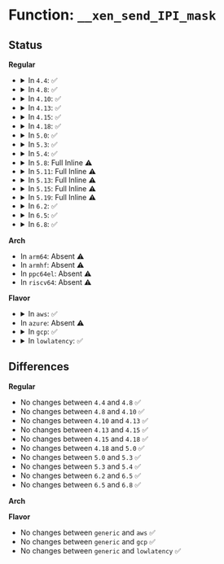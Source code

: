 # Function: <code>__xen_send_IPI_mask</code>

## Status
<b>Regular</b>
<ul>
<li>
<details>
<summary>In <code>4.4</code>: ✅</summary>

```c
void __xen_send_IPI_mask(const struct cpumask *mask, int vector);
```

**Collision:** Unique Static

**Inline:** No

**Transformation:** False

**Instances:**

```
In arch/x86/xen/smp.c (ffffffff8102adc0)
Location: arch/x86/xen/smp.c:591
Inline: False
Direct callers:
  - arch/x86/xen/smp.c:xen_smp_send_call_function_single_ipi
  - arch/x86/xen/smp.c:xen_send_IPI_mask
  - arch/x86/xen/smp.c:xen_send_IPI_mask
  - arch/x86/xen/smp.c:xen_send_IPI_mask
  - arch/x86/xen/smp.c:xen_send_IPI_mask
  - arch/x86/xen/smp.c:xen_send_IPI_all
  - arch/x86/xen/smp.c:xen_send_IPI_all
  - arch/x86/xen/smp.c:xen_send_IPI_all
  - arch/x86/xen/smp.c:xen_send_IPI_all
```
**Symbols:**

```
ffffffff8102adc0-ffffffff8102ae0e: __xen_send_IPI_mask (STB_LOCAL)
```
</details>
</li>
<li>
<details>
<summary>In <code>4.8</code>: ✅</summary>

```c
void __xen_send_IPI_mask(const struct cpumask *mask, int vector);
```

**Collision:** Unique Static

**Inline:** No

**Transformation:** False

**Instances:**

```
In arch/x86/xen/smp.c (ffffffff8102a0e0)
Location: arch/x86/xen/smp.c:601
Inline: False
Direct callers:
  - arch/x86/xen/smp.c:xen_send_IPI_all
  - arch/x86/xen/smp.c:xen_send_IPI_all
  - arch/x86/xen/smp.c:xen_send_IPI_all
  - arch/x86/xen/smp.c:xen_send_IPI_all
  - arch/x86/xen/smp.c:xen_send_IPI_mask
  - arch/x86/xen/smp.c:xen_send_IPI_mask
  - arch/x86/xen/smp.c:xen_send_IPI_mask
  - arch/x86/xen/smp.c:xen_send_IPI_mask
  - arch/x86/xen/smp.c:xen_smp_send_call_function_single_ipi
```
**Symbols:**

```
ffffffff8102a0e0-ffffffff8102a12e: __xen_send_IPI_mask (STB_LOCAL)
```
</details>
</li>
<li>
<details>
<summary>In <code>4.10</code>: ✅</summary>

```c
void __xen_send_IPI_mask(const struct cpumask *mask, int vector);
```

**Collision:** Unique Static

**Inline:** No

**Transformation:** False

**Instances:**

```
In arch/x86/xen/smp.c (ffffffff8102a830)
Location: arch/x86/xen/smp.c:595
Inline: False
Direct callers:
  - arch/x86/xen/smp.c:xen_send_IPI_all
  - arch/x86/xen/smp.c:xen_send_IPI_all
  - arch/x86/xen/smp.c:xen_send_IPI_all
  - arch/x86/xen/smp.c:xen_send_IPI_all
  - arch/x86/xen/smp.c:xen_send_IPI_mask
  - arch/x86/xen/smp.c:xen_send_IPI_mask
  - arch/x86/xen/smp.c:xen_send_IPI_mask
  - arch/x86/xen/smp.c:xen_send_IPI_mask
  - arch/x86/xen/smp.c:xen_smp_send_call_function_single_ipi
```
**Symbols:**

```
ffffffff8102a830-ffffffff8102a87e: __xen_send_IPI_mask (STB_LOCAL)
```
</details>
</li>
<li>
<details>
<summary>In <code>4.13</code>: ✅</summary>

```c
void __xen_send_IPI_mask(const struct cpumask *mask, int vector);
```

**Collision:** Unique Static

**Inline:** No

**Transformation:** False

**Instances:**

```
In arch/x86/xen/smp.c (ffffffff81028aa0)
Location: arch/x86/xen/smp.c:153
Inline: False
Direct callers:
  - arch/x86/xen/smp.c:xen_send_IPI_all
  - arch/x86/xen/smp.c:xen_send_IPI_mask
  - arch/x86/xen/smp.c:xen_smp_send_call_function_single_ipi
  - arch/x86/xen/smp.c:xen_smp_send_call_function_ipi
```
**Symbols:**

```
ffffffff81028aa0-ffffffff81028aee: __xen_send_IPI_mask (STB_LOCAL)
```
</details>
</li>
<li>
<details>
<summary>In <code>4.15</code>: ✅</summary>

```c
void __xen_send_IPI_mask(const struct cpumask *mask, int vector);
```

**Collision:** Unique Static

**Inline:** No

**Transformation:** False

**Instances:**

```
In arch/x86/xen/smp.c (ffffffff81028cb0)
Location: arch/x86/xen/smp.c:156
Inline: False
Direct callers:
  - arch/x86/xen/smp.c:xen_send_IPI_all
  - arch/x86/xen/smp.c:xen_send_IPI_mask
  - arch/x86/xen/smp.c:xen_smp_send_call_function_single_ipi
  - arch/x86/xen/smp.c:xen_smp_send_call_function_ipi
```
**Symbols:**

```
ffffffff81028cb0-ffffffff81028cfe: __xen_send_IPI_mask (STB_LOCAL)
```
</details>
</li>
<li>
<details>
<summary>In <code>4.18</code>: ✅</summary>

```c
void __xen_send_IPI_mask(const struct cpumask *mask, int vector);
```

**Collision:** Unique Static

**Inline:** No

**Transformation:** False

**Instances:**

```
In arch/x86/xen/smp.c (ffffffff81029700)
Location: arch/x86/xen/smp.c:156
Inline: False
Direct callers:
  - arch/x86/xen/smp.c:xen_send_IPI_all
  - arch/x86/xen/smp.c:xen_send_IPI_mask
  - arch/x86/xen/smp.c:xen_smp_send_call_function_single_ipi
  - arch/x86/xen/smp.c:xen_smp_send_call_function_ipi
```
**Symbols:**

```
ffffffff81029700-ffffffff8102974e: __xen_send_IPI_mask (STB_LOCAL)
```
</details>
</li>
<li>
<details>
<summary>In <code>5.0</code>: ✅</summary>

```c
void __xen_send_IPI_mask(const struct cpumask *mask, int vector);
```

**Collision:** Unique Static

**Inline:** No

**Transformation:** False

**Instances:**

```
In arch/x86/xen/smp.c (ffffffff81029ce0)
Location: arch/x86/xen/smp.c:156
Inline: False
Direct callers:
  - arch/x86/xen/smp.c:xen_send_IPI_all
  - arch/x86/xen/smp.c:xen_send_IPI_mask
  - arch/x86/xen/smp.c:xen_smp_send_call_function_single_ipi
  - arch/x86/xen/smp.c:xen_smp_send_call_function_ipi
```
**Symbols:**

```
ffffffff81029ce0-ffffffff81029d2e: __xen_send_IPI_mask (STB_LOCAL)
```
</details>
</li>
<li>
<details>
<summary>In <code>5.3</code>: ✅</summary>

```c
void __xen_send_IPI_mask(const struct cpumask *mask, int vector);
```

**Collision:** Unique Static

**Inline:** No

**Transformation:** False

**Instances:**

```
In arch/x86/xen/smp.c (ffffffff8102baa0)
Location: arch/x86/xen/smp.c:156
Inline: False
Direct callers:
  - arch/x86/xen/smp.c:xen_send_IPI_all
  - arch/x86/xen/smp.c:xen_send_IPI_mask
  - arch/x86/xen/smp.c:xen_smp_send_call_function_single_ipi
  - arch/x86/xen/smp.c:xen_smp_send_call_function_ipi
```
**Symbols:**

```
ffffffff8102baa0-ffffffff8102baeb: __xen_send_IPI_mask (STB_LOCAL)
```
</details>
</li>
<li>
<details>
<summary>In <code>5.4</code>: ✅</summary>

```c
void __xen_send_IPI_mask(const struct cpumask *mask, int vector);
```

**Collision:** Unique Static

**Inline:** No

**Transformation:** False

**Instances:**

```
In arch/x86/xen/smp.c (ffffffff8102c3a0)
Location: arch/x86/xen/smp.c:156
Inline: False
Direct callers:
  - arch/x86/xen/smp.c:xen_send_IPI_all
  - arch/x86/xen/smp.c:xen_send_IPI_mask
  - arch/x86/xen/smp.c:xen_smp_send_call_function_single_ipi
  - arch/x86/xen/smp.c:xen_smp_send_call_function_ipi
```
**Symbols:**

```
ffffffff8102c3a0-ffffffff8102c3eb: __xen_send_IPI_mask (STB_LOCAL)
```
</details>
</li>
<li>
<details>
<summary>In <code>5.8</code>: Full Inline ⚠️</summary>

**Collision:** Unique Static

**Inline:** Full

**Transformation:** False

**Instances:**

```
In arch/x86/xen/smp.c (ffffffff8102e8cb)
Location: arch/x86/xen/smp.c:156
Inline: True
Inline callers:
  - arch/x86/xen/smp.c:xen_send_IPI_all
  - arch/x86/xen/smp.c:xen_send_IPI_mask
  - arch/x86/xen/smp.c:xen_smp_send_call_function_single_ipi
  - arch/x86/xen/smp.c:xen_smp_send_call_function_ipi
```
</details>
</li>
<li>
<details>
<summary>In <code>5.11</code>: Full Inline ⚠️</summary>

**Collision:** Unique Static

**Inline:** Full

**Transformation:** False

**Instances:**

```
In arch/x86/xen/smp.c (ffffffff8102f72b)
Location: arch/x86/xen/smp.c:159
Inline: True
Inline callers:
  - arch/x86/xen/smp.c:xen_send_IPI_all
  - arch/x86/xen/smp.c:xen_send_IPI_mask
  - arch/x86/xen/smp.c:xen_smp_send_call_function_single_ipi
  - arch/x86/xen/smp.c:xen_smp_send_call_function_ipi
```
</details>
</li>
<li>
<details>
<summary>In <code>5.13</code>: Full Inline ⚠️</summary>

**Collision:** Unique Static

**Inline:** Full

**Transformation:** False

**Instances:**

```
In arch/x86/xen/smp.c (ffffffff8103024b)
Location: arch/x86/xen/smp.c:159
Inline: True
Inline callers:
  - arch/x86/xen/smp.c:xen_send_IPI_all
  - arch/x86/xen/smp.c:xen_send_IPI_mask
  - arch/x86/xen/smp.c:xen_smp_send_call_function_single_ipi
  - arch/x86/xen/smp.c:xen_smp_send_call_function_ipi
```
</details>
</li>
<li>
<details>
<summary>In <code>5.15</code>: Full Inline ⚠️</summary>

**Collision:** Unique Static

**Inline:** Full

**Transformation:** False

**Instances:**

```
In arch/x86/xen/smp.c (ffffffff8103508b)
Location: arch/x86/xen/smp.c:159
Inline: True
Inline callers:
  - arch/x86/xen/smp.c:xen_send_IPI_all
  - arch/x86/xen/smp.c:xen_send_IPI_mask
  - arch/x86/xen/smp.c:xen_smp_send_call_function_single_ipi
  - arch/x86/xen/smp.c:xen_smp_send_call_function_ipi
```
</details>
</li>
<li>
<details>
<summary>In <code>5.19</code>: Full Inline ⚠️</summary>

**Collision:** Unique Static

**Inline:** Full

**Transformation:** False

**Instances:**

```
In arch/x86/xen/smp.c (ffffffff8103adf0)
Location: arch/x86/xen/smp.c:135
Inline: True
Inline callers:
  - arch/x86/xen/smp.c:xen_send_IPI_all
  - arch/x86/xen/smp.c:xen_send_IPI_mask
  - arch/x86/xen/smp.c:xen_smp_send_call_function_single_ipi
  - arch/x86/xen/smp.c:xen_smp_send_call_function_ipi
```
</details>
</li>
<li>
<details>
<summary>In <code>6.2</code>: ✅</summary>

```c
void __xen_send_IPI_mask(const struct cpumask *mask, int vector);
```

**Collision:** Unique Static

**Inline:** No

**Transformation:** False

**Instances:**

```
In arch/x86/xen/smp.c (ffffffff81042a70)
Location: arch/x86/xen/smp.c:135
Inline: False
Direct callers:
  - arch/x86/xen/smp.c:xen_send_IPI_all
  - arch/x86/xen/smp.c:xen_send_IPI_mask
  - arch/x86/xen/smp.c:xen_smp_send_call_function_single_ipi
  - arch/x86/xen/smp.c:xen_smp_send_call_function_ipi
```
**Symbols:**

```
ffffffff81042a70-ffffffff81042aca: __xen_send_IPI_mask (STB_LOCAL)
```
</details>
</li>
<li>
<details>
<summary>In <code>6.5</code>: ✅</summary>

```c
void __xen_send_IPI_mask(const struct cpumask *mask, int vector);
```

**Collision:** Unique Static

**Inline:** No

**Transformation:** False

**Instances:**

```
In arch/x86/xen/smp.c (ffffffff81042c70)
Location: arch/x86/xen/smp.c:135
Inline: False
Direct callers:
  - arch/x86/xen/smp.c:xen_send_IPI_all
  - arch/x86/xen/smp.c:xen_send_IPI_all
  - arch/x86/xen/smp.c:xen_send_IPI_mask
  - arch/x86/xen/smp.c:xen_send_IPI_mask
  - arch/x86/xen/smp.c:xen_smp_send_call_function_single_ipi
  - arch/x86/xen/smp.c:xen_smp_send_call_function_ipi
```
**Symbols:**

```
ffffffff81042c70-ffffffff81042cca: __xen_send_IPI_mask (STB_LOCAL)
```
</details>
</li>
<li>
<details>
<summary>In <code>6.8</code>: ✅</summary>

```c
void __xen_send_IPI_mask(const struct cpumask *mask, int vector);
```

**Collision:** Unique Static

**Inline:** No

**Transformation:** False

**Instances:**

```
In arch/x86/xen/smp.c (ffffffff81049140)
Location: arch/x86/xen/smp.c:147
Inline: False
Direct callers:
  - arch/x86/xen/smp.c:xen_send_IPI_all
  - arch/x86/xen/smp.c:xen_send_IPI_all
  - arch/x86/xen/smp.c:xen_send_IPI_mask
  - arch/x86/xen/smp.c:xen_send_IPI_mask
  - arch/x86/xen/smp.c:xen_smp_send_call_function_single_ipi
  - arch/x86/xen/smp.c:xen_smp_send_call_function_ipi
```
**Symbols:**

```
ffffffff81049140-ffffffff8104919a: __xen_send_IPI_mask (STB_LOCAL)
```
</details>
</li>
</ul>
<b>Arch</b>
<ul>
<li>
In <code>arm64</code>: Absent ⚠️
</li>
<li>
In <code>armhf</code>: Absent ⚠️
</li>
<li>
In <code>ppc64el</code>: Absent ⚠️
</li>
<li>
In <code>riscv64</code>: Absent ⚠️
</li>
</ul>
<b>Flavor</b>
<ul>
<li>
<details>
<summary>In <code>aws</code>: ✅</summary>

```c
void __xen_send_IPI_mask(const struct cpumask *mask, int vector);
```

**Collision:** Unique Static

**Inline:** No

**Transformation:** False

**Instances:**

```
In arch/x86/xen/smp.c (ffffffff8102c500)
Location: arch/x86/xen/smp.c:156
Inline: False
Direct callers:
  - arch/x86/xen/smp.c:xen_send_IPI_all
  - arch/x86/xen/smp.c:xen_send_IPI_mask
  - arch/x86/xen/smp.c:xen_smp_send_call_function_single_ipi
  - arch/x86/xen/smp.c:xen_smp_send_call_function_ipi
```
**Symbols:**

```
ffffffff8102c500-ffffffff8102c54b: __xen_send_IPI_mask (STB_LOCAL)
```
</details>
</li>
<li>
In <code>azure</code>: Absent ⚠️
</li>
<li>
<details>
<summary>In <code>gcp</code>: ✅</summary>

```c
void __xen_send_IPI_mask(const struct cpumask *mask, int vector);
```

**Collision:** Unique Static

**Inline:** No

**Transformation:** False

**Instances:**

```
In arch/x86/xen/smp.c (ffffffff8102c360)
Location: arch/x86/xen/smp.c:156
Inline: False
Direct callers:
  - arch/x86/xen/smp.c:xen_send_IPI_all
  - arch/x86/xen/smp.c:xen_send_IPI_mask
  - arch/x86/xen/smp.c:xen_smp_send_call_function_single_ipi
  - arch/x86/xen/smp.c:xen_smp_send_call_function_ipi
```
**Symbols:**

```
ffffffff8102c360-ffffffff8102c3ab: __xen_send_IPI_mask (STB_LOCAL)
```
</details>
</li>
<li>
<details>
<summary>In <code>lowlatency</code>: ✅</summary>

```c
void __xen_send_IPI_mask(const struct cpumask *mask, int vector);
```

**Collision:** Unique Static

**Inline:** No

**Transformation:** False

**Instances:**

```
In arch/x86/xen/smp.c (ffffffff8102d150)
Location: arch/x86/xen/smp.c:156
Inline: False
Direct callers:
  - arch/x86/xen/smp.c:xen_send_IPI_all
  - arch/x86/xen/smp.c:xen_send_IPI_mask
  - arch/x86/xen/smp.c:xen_smp_send_call_function_single_ipi
  - arch/x86/xen/smp.c:xen_smp_send_call_function_ipi
```
**Symbols:**

```
ffffffff8102d150-ffffffff8102d19b: __xen_send_IPI_mask (STB_LOCAL)
```
</details>
</li>
</ul>

## Differences
<b>Regular</b>
<ul>
<li>
No changes between <code>4.4</code> and <code>4.8</code> ✅
</li>
<li>
No changes between <code>4.8</code> and <code>4.10</code> ✅
</li>
<li>
No changes between <code>4.10</code> and <code>4.13</code> ✅
</li>
<li>
No changes between <code>4.13</code> and <code>4.15</code> ✅
</li>
<li>
No changes between <code>4.15</code> and <code>4.18</code> ✅
</li>
<li>
No changes between <code>4.18</code> and <code>5.0</code> ✅
</li>
<li>
No changes between <code>5.0</code> and <code>5.3</code> ✅
</li>
<li>
No changes between <code>5.3</code> and <code>5.4</code> ✅
</li>
<li>
No changes between <code>6.2</code> and <code>6.5</code> ✅
</li>
<li>
No changes between <code>6.5</code> and <code>6.8</code> ✅
</li>
</ul>
<b>Arch</b>
<ul>
</ul>
<b>Flavor</b>
<ul>
<li>
No changes between <code>generic</code> and <code>aws</code> ✅
</li>
<li>
No changes between <code>generic</code> and <code>gcp</code> ✅
</li>
<li>
No changes between <code>generic</code> and <code>lowlatency</code> ✅
</li>
</ul>
